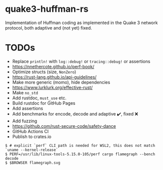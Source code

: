# quake3-huffman-rs

Implementation of Huffman coding as implemented in the Quake 3 network protocol, both adaptive and (not yet) fixed.

# TODOs
- Replace `println!` with `log::debug!` or `tracing::debug!` or assertions
- https://nnethercote.github.io/perf-book/
- Optimize structs (size, `NonZero`)
- https://rust-lang.github.io/api-guidelines/
- Make more generic (momo), hide dependencies
- https://www.lurklurk.org/effective-rust/
- Make `no_std`
- Add rustdoc, `must_use` etc.
- Build rustdoc for GitHub Pages
- Add assertions
- Add benchmarks for encode, decode and adaptive ✔️, fixed ❌
- Add fuzzing
- https://github.com/rust-secure-code/safety-dance
- GitHub Actions CI
- Publish to crates.io

```console
$ # explicit `perf` CLI path is needed for WSL2, this does not match `uname --kernel-release`
$ PERF=/usr/lib/linux-tools-5.15.0-105/perf cargo flamegraph --bench decode
$ $BROWSER flamegraph.svg
```
